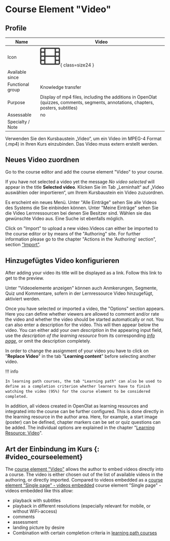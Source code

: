 # Course Element "Video"



## Profile

Name | Video
---------|----------
Icon | ![Task Icon](assets/video_64_0_434343_none.png){ class=size24 }
Available since | 
Functional group | Knowledge transfer
Purpose | Display of mp4 files, including the additions in OpenOlat (quizzes, comments, segments, annotations, chapters, posters, subtitles)
Assessable | no
Specialty / Note | 


Verwenden Sie den Kursbaustein „Video“, um ein Video im MPEG-4 Format (.mp4) in Ihren Kurs einzubinden. Das Video muss extern erstellt werden.

## Neues Video zuordnen
Go to the course editor and add the course element "Video" to your course.

If you have not selected a video yet the message _No video
selected_ will appear in the title **Selected video**.
Klicken Sie im Tab „Lerninhalt“ auf „Video auswählen oder importieren“, um
Ihrem Kursbaustein ein Video zuzuordnen. 

Es erscheint ein neues Menü. Unter "Alle Einträge" sehen Sie alle Videos des Systems die Sie einbinden können. Unter "Meine Einträge" sehen Sie die Video Lernressourcen bei denen Sie Besitzer sind. Wählen sie das gewünschte Video aus. Eine Suche ist ebenfalls möglich.

Click on "Import" to upload a new video.Videos can either be imported to
the course editor or by means of the "Authoring" site.  For further
information please go to the chapter "Actions in the 'Authoring' section",
section
["Import"](Learning_resource_Video.md). 

## Hinzugefügtes Video konfigurieren

After adding your video its title will be displayed as a link. Follow this
link to get to the preview. 

Unter "Videoelemente anzeigen" können auch Anmkerungen, Segmente, Quiz und Kommentare, sofern in der Lernressource Video hinzugefügt, aktiviert werden.

Once you have selected or imported a video, the "Options" section appears.
Here you can define whether viewers are allowed to comment and/or rate the
video and whether the video should be started automatically or not. You can
also enter a description for the video. This will then appear below the video.
You can either add your _own description_ in the appearing input field, use
the _description of the learning resource_ from its corresponding [_info
page_](../learningresources/Info_page.md), or omit the description completely.

In order to change the assignment of your video you have to click on "**Replace Video**" in the tab "**Learning content**" before selecting another video.


!!! info 

    In learning path courses, the tab "Learning path" can also be used to define as a completion criterion whether learners have to finish watching the video (95%) for the course element to be considered completed.


In addition, all videos created in OpenOlat as learning resources and
integrated into the course can be further configured. This is done directly in
the learning resource in the author area. Here, for example, a start image
(poster) can be defined, chapter markers can be set or quiz questions can be
added. The individual options are explained in the chapter "[Learning Resource: Video](Learning_resource_Video.md)".

## Art der Einbindung im Kurs {: #video_courseelement}

The [course element "Video"](Course_Element_Video.md) allows the author to embed videos directly into a course. The video is either chosen out of the list of available videos in the authoring, or directly imported. Compared to videos embedded as a [course element "Single page" - videos embedded](Single_Page_Add_edit_video.md) course element "Single page" - videos embedded like this allow:

  * playback with subtitles
  * playback in different resolutions (especially relevant for mobile, or without WiFi-access) 
  * comments
  * assessment
  * landing picture by desire
  * Combination with certain completion criteria in [learning path courses](../learningresources/Learning_path_course.md)



